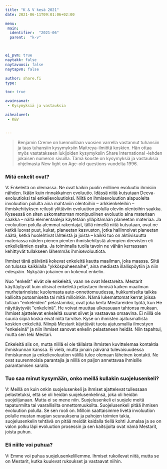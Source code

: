 ```yaml
---
title: "K & V kesä 2021"
date: 2021-06-11T09:01:06+02:00

menu:
 main:
  identifier:  "2021-06"
  parent:  "k-v"



ei_pvm: true
naytakk: false
naytavuosi: false
naytapvm: false

author: share.fi
type:

toc: true

avainsanat:
 - Kysymyksiä ja vastauksia

aihealueet:
 - K&V


---
```

> Benjamin Creme on luennoillaan vuosien varrella vastannut tuhansiin ja taas tuhansiin kysymyksiin Maitreya-ilmiötä koskien. Hän ottaa myös vastatakseen lukijoiden kysymyksiin Share International -lehden jokaisen numeron sivuilla. Tämä kooste on kysymyksiä ja vastauksia ohjelmasta New light on Age-old questions vuodelta 1996.

### Mitä enkelit ovat?

V: Enkeleitä on olemassa. Ne ovat kaikin puolin erillinen evoluutio ihmisiin nähden. Ikään kuin rinnakkainen evoluutio. Idässä niitä kutsutaan Deeva-evoluutioksi tai enkelievoluutioksi. Niitä on ihmisevoluution alapuolelta involuution polulta aina mahtaviin olentoihin – arkkienkeleihin – ihmiskehityksen reilusti ylittäviin evoluution polulla oleviin olentoihin saakka. Kyseessä on siten uskomattoman monipuolinen evoluutio aina materiaan saakka – näitä elementaaleja käytetään ylläpitämään planeetan materiaa. Ja evoluution polulla alemmat rakentajat, tällä nimellä niitä kutsutaan, ovat ne ketkä luovat puut, kukat, planeetan kasvuston, jotka hallinnoivat planeetan säätä, ketkä huolehtivat lähteistä ja joista – kaikki tuo on aktiivisuutta materiassa näiden pienen pienten ihmiskehitystä alempien deevisten eli enkelielämien osalta. Ja toimimalla tuolla tavoin ne vähän kerrassaan kehittyvät tullakseen lähemmäs ihmisevoluutiota.

Ihmiset tänä päivänä kokevat enkeleitä kautta maailman, joka maassa. Siitä on tulossa kaikkialla "ykköspuheenaihe", aina mediasta illallispöytiin ja niin edespäin. Nykyään jokainen on kokenut enkelin.

Nuo "enkelit" eivät ole enkeleitä, vaan ne ovat Mestareita. Mestarit käyttäytyvät kuin olisivat enkeleitä pelastaen ihmisiä kaiken maailman murhetarinoista: kuolemasta auto-onnettomuudessa, hukkumiselta taikka kalliolta putoamiselta tai mitä milloinkin. Nämä lukemattomat kerrat joissa tullaan "enkeleiden" pelastamiksi, ovat joka kerta Mestareiden työtä, kun He näyttäytyvät "enkeleinä". He voivat muuttaa ulkoasuaan tahtonsa mukaan. Ihmiset ajattelevat enkeleitä suuret siivet ja vastaavaa omaavina. Ei niillä ole suuria siipiä koska eivät niitä tarvitse. Kyse on ihmisten ajatusmallista koskien enkeleitä. Niinpä Mestarit käyttävät tuota ajatusmallia ilmestyen "enkeleinä" ja niin ihmiset sanovat enkelin pelastaneen heidät. Niin tapahtui, mutta sen teki Mestari.

Enkeleitä siis on, mutta niillä ei ole tällaista ihmisten kuvittelemaa kontaktia ihmiskunnan kanssa. Ei vielä, mutta jonain päivänä tulevaisuudessa ihmiskunnan ja enkelievoluution välillä tulee olemaan läheinen kontakti. Ne ovat suurenmoisia parantajia ja niillä on paljon annettavaa ihmisille parantamisen saralla.

### Tuo saa minut kysymään, onko meillä kullakin suojelusenkeli?

V: Meillä on kuin onkin suojelusenkeli ja ihmiset ajattelevat tullessaan pelastetuksi, että se oli heidän suojelusenkelinsä, joka oli heidän suojelijanaan. Mutta ei se mene niin. Suojelusenkeli ei suojele meitä tapaturmilta tai vaarallisilta onnettomuuksilta. Suojelusenkeli pitää ihmisen evoluution polulla. Se sen rooli on. Milloin saattaisimme livetä involuution polulle mustan magian seurauksena ja pahojen toimien takia, suojelusenkelin tehtävä on pitää meidät kaidalla tiellä kohti Jumalaa ja se on valon polku läpi evoluution prosessin ja sen kaitsijoita ovat nämä Mestarit, joista puhun.

### Eli niille voi puhua?

V: Emme voi puhua suojelusenkelillemme. Ihmiset rukoilevat niitä, mutta se on Mestarit, kutka kuulevat rukoukset ja vastaavat niihin.
